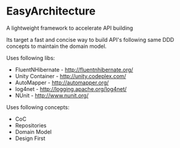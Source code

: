 EasyArchitecture
================

A lightweight framework to accelerate API building


Its target a fast and concise way to build API's following same DDD concepts to maintain the domain model.

Uses following libs:
- FluentNHibernate - http://fluentnhibernate.org/
- Unity Container - http://unity.codeplex.com/
- AutoMapper - http://automapper.org/
- log4net - http://logging.apache.org/log4net/
- NUnit - http://www.nunit.org/

Uses following concepts:
- CoC
- Repositories
- Domain Model
- Design First